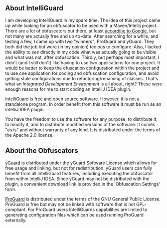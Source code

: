 ## About IntelliGuard ##
I am developing IntelliGuard in my spare time. The idea of this project came up while looking for an obfuscator to be used with a Maven/Intellij project. There are a lot of obfuscators out there, at least [according to Google](http://www.google.com/search?q=java+obfuscator), but not many are actually free and up-to-date. After searching for a while, and testing a few, I came up with two "winners"; ProGuard and yGuard. They both did the job but were (in my opinion) tedious to configure. Also, I lacked the ability to _see_ directly in my code what was actually going to be visible and what was not, after obfuscation. Thirdly, but perhaps most important, I didn't (and I still don't) like having to use two applications for one project. It would be better to keep the ofuscation configuration within the project and to use one application for coding and obfuscation configuration, and avoid getting stale configurations due to refactoring/renaming of classes. That's what an _Integrated Development Environment_ is all about, right? These were enough reasons for me to start coding an IntelliJ IDEA plugin.

IntelliGuard is free and open source software. However, it is not a standalone program. In order benefit from this software it must be run as an IntelliJ IDEA plugin.

You have  the freedom to use the software for any purpose, to distribute it, to modify it, and to distribute modified versions of the software. It comes "as is" and without warranty of any kind. It is distributed under the terms of the Apache 2.0 license.


## About the Obfuscators ##

[yGuard](http://www.yworks.com/en/products_yguard_about.html) is distributed under the yGuard Software License which allows for free usage and linking, but not for redistribution. yGuard users can fully benefit from all IntelliGuard features, including executing the obfuscator from within IntelliJ IDEA. Since yGuard may not be distributed with the plugin, a convenient download link is provided in the 'Obfuscation Settings' form.

[ProGuard](http://proguard.sourceforge.net/) is distributed under the terms of the GNU General Public License. ProGuard is free but may not be linked with software that is not GPL-compliant. For ProGuard users IntelliGuards capabilities are limited to generating configuration files which can be used running ProGuard externally.